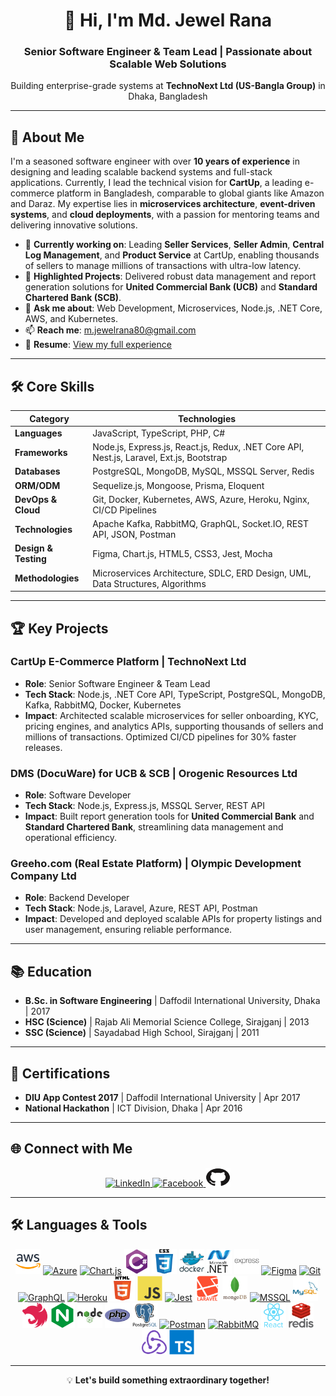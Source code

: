 <div align="center">
  <h1>👋 Hi, I'm Md. Jewel Rana</h1>
  <h3>Senior Software Engineer & Team Lead | Passionate about Scalable Web Solutions</h3>
  <p>Building enterprise-grade systems at <strong>TechnoNext Ltd (US-Bangla Group)</strong> in Dhaka, Bangladesh</p>
</div>

---

## 🚀 About Me
I'm a seasoned software engineer with over **10 years of experience** in designing and leading scalable backend systems and full-stack applications. Currently, I lead the technical vision for **CartUp**, a leading e-commerce platform in Bangladesh, comparable to global giants like Amazon and Daraz. My expertise lies in **microservices architecture**, **event-driven systems**, and **cloud deployments**, with a passion for mentoring teams and delivering innovative solutions.

- 🔭 **Currently working on**: Leading **Seller Services**, **Seller Admin**, **Central Log Management**, and **Product Service** at CartUp, enabling thousands of sellers to manage millions of transactions with ultra-low latency.
- 🌟 **Highlighted Projects**: Delivered robust data management and report generation solutions for **United Commercial Bank (UCB)** and **Standard Chartered Bank (SCB)**.
- 💬 **Ask me about**: Web Development, Microservices, Node.js, .NET Core, AWS, and Kubernetes.
- 📫 **Reach me**: [m.jewelrana80@gmail.com](mailto:m.jewelrana80@gmail.com)
- 📄 **Resume**: [View my full experience](https://drive.google.com/file/d/1A-Lcgp4eSbXO7BnEKNqSenBEiQDX3l8Z/view?usp=sharing)

---

## 🛠️ Core Skills
| **Category**         | **Technologies**                                                                 |
|----------------------|----------------------------------------------------------------------------------|
| **Languages**        | JavaScript, TypeScript, PHP, C#                                                  |
| **Frameworks**       | Node.js, Express.js, React.js, Redux, .NET Core API, Nest.js, Laravel, Ext.js, Bootstrap |
| **Databases**        | PostgreSQL, MongoDB, MySQL, MSSQL Server, Redis                                  |
| **ORM/ODM**         | Sequelize.js, Mongoose, Prisma, Eloquent                                         |
| **DevOps & Cloud**   | Git, Docker, Kubernetes, AWS, Azure, Heroku, Nginx, CI/CD Pipelines             |
| **Technologies**     | Apache Kafka, RabbitMQ, GraphQL, Socket.IO, REST API, JSON, Postman             |
| **Design & Testing** | Figma, Chart.js, HTML5, CSS3, Jest, Mocha                                       |
| **Methodologies**    | Microservices Architecture, SDLC, ERD Design, UML, Data Structures, Algorithms   |

---

## 🏆 Key Projects
### **CartUp E-Commerce Platform** | TechnoNext Ltd
- **Role**: Senior Software Engineer & Team Lead
- **Tech Stack**: Node.js, .NET Core API, TypeScript, PostgreSQL, MongoDB, Kafka, RabbitMQ, Docker, Kubernetes
- **Impact**: Architected scalable microservices for seller onboarding, KYC, pricing engines, and analytics APIs, supporting thousands of sellers and millions of transactions. Optimized CI/CD pipelines for 30% faster releases.

### **DMS (DocuWare) for UCB & SCB** | Orogenic Resources Ltd
- **Role**: Software Developer
- **Tech Stack**: Node.js, Express.js, MSSQL Server, REST API
- **Impact**: Built report generation tools for **United Commercial Bank** and **Standard Chartered Bank**, streamlining data management and operational efficiency.

### **Greeho.com (Real Estate Platform)** | Olympic Development Company Ltd
- **Role**: Backend Developer
- **Tech Stack**: Node.js, Laravel, Azure, REST API, Postman
- **Impact**: Developed and deployed scalable APIs for property listings and user management, ensuring reliable performance.

---

## 📚 Education
- **B.Sc. in Software Engineering** | Daffodil International University, Dhaka | 2017
- **HSC (Science)** | Rajab Ali Memorial Science College, Sirajganj | 2013
- **SSC (Science)** | Sayadabad High School, Sirajganj | 2011

---

## 🏅 Certifications
- **DIU App Contest 2017** | Daffodil International University | Apr 2017
- **National Hackathon** | ICT Division, Dhaka | Apr 2016

---

## 🌐 Connect with Me
<p align="center">
  <a href="https://linkedin.com/in/jewelrana80" target="_blank">
    <img src="https://raw.githubusercontent.com/rahuldkjain/github-profile-readme-generator/master/src/images/icons/Social/linked-in-alt.svg" alt="LinkedIn" height="30" width="40" />
  </a>
  <a href="https://fb.com/jewelrana558" target="_blank">
    <img src="https://raw.githubusercontent.com/rahuldkjain/github-profile-readme-generator/master/src/images/icons/Social/facebook.svg" alt="Facebook" height="30" width="40" />
  </a>
  <a href="https://github.com/jewel80" target="_blank">
    <img src="https://raw.githubusercontent.com/devicons/devicon/master/icons/github/github-original.svg" alt="GitHub" height="30" width="40" />
  </a>
</p>

---

## 🛠️ Languages & Tools
<p align="center">
  <a href="https://aws.amazon.com" target="_blank"><img src="https://raw.githubusercontent.com/devicons/devicon/master/icons/amazonwebservices/amazonwebservices-original-wordmark.svg" alt="AWS" width="40" height="40"/></a>
  <a href="https://azure.microsoft.com" target="_blank"><img src="https://www.vectorlogo.zone/logos/microsoft_azure/microsoft_azure-icon.svg" alt="Azure" width="40" height="40"/></a>
  <a href="https://www.chartjs.org" target="_blank"><img src="https://www.chartjs.org/media/logo-title.svg" alt="Chart.js" width="40" height="40"/></a>
  <a href="https://www.w3schools.com/cs/" target="_blank"><img src="https://raw.githubusercontent.com/devicons/devicon/master/icons/csharp/csharp-original.svg" alt="C#" width="40" height="40"/></a>
  <a href="https://www.w3schools.com/css/" target="_blank"><img src="https://raw.githubusercontent.com/devicons/devicon/master/icons/css3/css3-original-wordmark.svg" alt="CSS3" width="40" height="40"/></a>
  <a href="https://www.docker.com/" target="_blank"><img src="https://raw.githubusercontent.com/devicons/devicon/master/icons/docker/docker-original-wordmark.svg" alt="Docker" width="40" height="40"/></a>
  <a href="https://dotnet.microsoft.com/" target="_blank"><img src="https://raw.githubusercontent.com/devicons/devicon/master/icons/dot-net/dot-net-original-wordmark.svg" alt=".NET" width="40" height="40"/></a>
  <a href="https://expressjs.com" target="_blank"><img src="https://raw.githubusercontent.com/devicons/devicon/master/icons/express/express-original-wordmark.svg" alt="Express" width="40" height="40"/></a>
  <a href="https://www.figma.com/" target="_blank"><img src="https://www.vectorlogo.zone/logos/figma/figma-icon.svg" alt="Figma" width="40" height="40"/></a>
  <a href="https://git-scm.com/" target="_blank"><img src="https://www.vectorlogo.zone/logos/git-scm/git-scm-icon.svg" alt="Git" width="40" height="40"/></a>
  <a href="https://graphql.org" target="_blank"><img src="https://www.vectorlogo.zone/logos/graphql/graphql-icon.svg" alt="GraphQL" width="40" height="40"/></a>
  <a href="https://heroku.com" target="_blank"><img src="https://www.vectorlogo.zone/logos/heroku/heroku-icon.svg" alt="Heroku" width="40" height="40"/></a>
  <a href="https://www.w3.org/html/" target="_blank"><img src="https://raw.githubusercontent.com/devicons/devicon/master/icons/html5/html5-original-wordmark.svg" alt="HTML5" width="40" height="40"/></a>
  <a href="https://developer.mozilla.org/en-US/docs/Web/JavaScript" target="_blank"><img src="https://raw.githubusercontent.com/devicons/devicon/master/icons/javascript/javascript-original.svg" alt="JavaScript" width="40" height="40"/></a>
  <a href="https://jestjs.io" target="_blank"><img src="https://www.vectorlogo.zone/logos/jestjsio/jestjsio-icon.svg" alt="Jest" width="40" height="40"/></a>
  <a href="https://laravel.com/" target="_blank"><img src="https://raw.githubusercontent.com/devicons/devicon/master/icons/laravel/laravel-plain-wordmark.svg" alt="Laravel" width="40" height="40"/></a>
  <a href="https://www.mongodb.com/" target="_blank"><img src="https://raw.githubusercontent.com/devicons/devicon/master/icons/mongodb/mongodb-original-wordmark.svg" alt="MongoDB" width="40" height="40"/></a>
  <a href="https://www.microsoft.com/en-us/sql-server" target="_blank"><img src="https://www.svgrepo.com/show/303229/microsoft-sql-server-logo.svg" alt="MSSQL" width="40" height="40"/></a>
  <a href="https://www.mysql.com/" target="_blank"><img src="https://raw.githubusercontent.com/devicons/devicon/master/icons/mysql/mysql-original-wordmark.svg" alt="MySQL" width="40" height="40"/></a>
  <a href="https://nestjs.com/" target="_blank"><img src="https://raw.githubusercontent.com/devicons/devicon/master/icons/nestjs/nestjs-plain.svg" alt="NestJS" width="40" height="40"/></a>
  <a href="https://www.nginx.com" target="_blank"><img src="https://raw.githubusercontent.com/devicons/devicon/master/icons/nginx/nginx-original.svg" alt="Nginx" width="40" height="40"/></a>
  <a href="https://nodejs.org" target="_blank"><img src="https://raw.githubusercontent.com/devicons/devicon/master/icons/nodejs/nodejs-original-wordmark.svg" alt="Node.js" width="40" height="40"/></a>
  <a href="https://www.php.net" target="_blank"><img src="https://raw.githubusercontent.com/devicons/devicon/master/icons/php/php-original.svg" alt="PHP" width="40" height="40"/></a>
  <a href="https://www.postgresql.org" target="_blank"><img src="https://raw.githubusercontent.com/devicons/devicon/master/icons/postgresql/postgresql-original-wordmark.svg" alt="PostgreSQL" width="40" height="40"/></a>
  <a href="https://postman.com" target="_blank"><img src="https://www.vectorlogo.zone/logos/getpostman/getpostman-icon.svg" alt="Postman" width="40" height="40"/></a>
  <a href="https://www.rabbitmq.com" target="_blank"><img src="https://www.vectorlogo.zone/logos/rabbitmq/rabbitmq-icon.svg" alt="RabbitMQ" width="40" height="40"/></a>
  <a href="https://reactjs.org/" target="_blank"><img src="https://raw.githubusercontent.com/devicons/devicon/master/icons/react/react-original-wordmark.svg" alt="React" width="40" height="40"/></a>
  <a href="https://redis.io" target="_blank"><img src="https://raw.githubusercontent.com/devicons/devicon/master/icons/redis/redis-original-wordmark.svg" alt="Redis" width="40" height="40"/></a>
  <a href="https://redux.js.org" target="_blank"><img src="https://raw.githubusercontent.com/devicons/devicon/master/icons/redux/redux-original.svg" alt="Redux" width="40" height="40"/></a>
  <a href="https://www.typescriptlang.org/" target="_blank"><img src="https://raw.githubusercontent.com/devicons/devicon/master/icons/typescript/typescript-original.svg" alt="TypeScript" width="40" height="40"/></a>
</p>

---

<div align="center">
  <p>💡 <strong>Let's build something extraordinary together!</strong></p>
</div>
